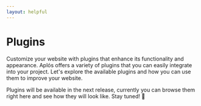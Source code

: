 ```yaml
---
layout: helpful
---
```


# Plugins

Customize your website with plugins that enhance its functionality and appearance. Aplós offers a variety of plugins that you can easily integrate into your project. Let's explore the available plugins and how you can use them to improve your website.

Plugins will be available in the next release, currently you can browse them right here and see how they will look like. Stay tuned! 🚀

<PluginsList />

<script setup lang="ts">
import PluginsList from './../.vitepress/theme/PluginsList.vue';
</script>
